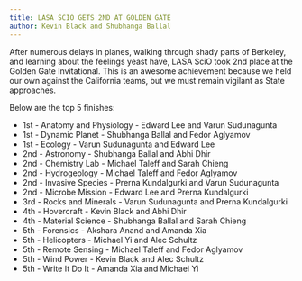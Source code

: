 ```yaml
---
title: LASA SCIO GETS 2ND AT GOLDEN GATE 
author: Kevin Black and Shubhanga Ballal
---
```

After numerous delays in planes, walking through shady parts of Berkeley, and learning about the feelings yeast have, LASA SciO took 2nd place at the Golden Gate Invitational. This is an awesome achievement because we held our own against the California teams, but we must remain vigilant as State approaches.

Below are the top 5 finishes:

* 1st - Anatomy and Physiology - Edward Lee and Varun Sudunagunta
* 1st - Dynamic Planet - Shubhanga Ballal and Fedor Aglyamov
* 1st - Ecology - Varun Sudunagunta and Edward Lee
* 2nd - Astronomy - Shubhanga Ballal and Abhi Dhir
* 2nd - Chemistry Lab - Michael Taleff and Sarah Chieng
* 2nd - Hydrogeology - Michael Taleff and Fedor Aglyamov
* 2nd - Invasive Species - Prerna Kundalgurki and Varun Sudunagunta
* 2nd - Microbe Mission - Edward Lee and Prerna Kundalgurki
* 3rd - Rocks and Minerals - Varun Sudunagunta and Prerna Kundalgurki
* 4th - Hovercraft - Kevin Black and Abhi Dhir
* 4th - Material Science - Shubhanga Ballal and Sarah Chieng
* 5th - Forensics - Akshara Anand and Amanda Xia
* 5th - Helicopters - Michael Yi and Alec Schultz
* 5th - Remote Sensing - Michael Taleff and Fedor Aglyamov
* 5th - Wind Power - Kevin Black and Alec Schultz
* 5th - Write It Do It - Amanda Xia and Michael Yi
